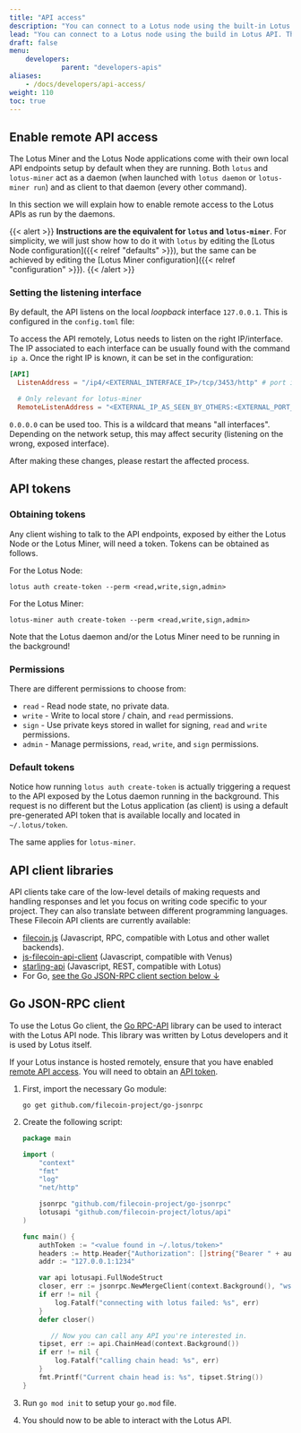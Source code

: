 ```yaml
---
title: "API access"
description: "You can connect to a Lotus node using the built-in Lotus API. There is some preparation you need to do first on the node that you want to connect to. You must also generate an API key to use in order to connect to the Lotus node."
lead: "You can connect to a Lotus node using the build in Lotus API. There is some preparation you need to do first on the node that you want to connect to. You must also generate an API key to use in order to connect to the Lotus node."
draft: false
menu:
    developers:
             parent: "developers-apis"
aliases:
    - /docs/developers/api-access/
weight: 110
toc: true
---
```


## Enable remote API access

The Lotus Miner and the Lotus Node applications come with their own local API endpoints setup by default when they are running. Both `lotus` and `lotus-miner` act as a daemon (when launched with `lotus daemon` or `lotus-miner run`) and as client to that daemon (every other command).

In this section we will explain how to enable remote access to the Lotus APIs as run by the daemons.

{{< alert >}}
**Instructions are the equivalent for `lotus` and `lotus-miner`**. For simplicity, we will just show how to do it with `lotus` by editing the [Lotus Node configuration]({{< relref "defaults" >}}), but the same can be achieved by editing the [Lotus Miner configuration]({{< relref "configuration" >}}).
{{< /alert >}}

### Setting the listening interface

By default, the API listens on the local _loopback_ interface `127.0.0.1`. This is configured in the `config.toml` file:

To access the API remotely, Lotus needs to listen on the right IP/interface. The IP associated to each interface can be usually found with the command `ip a`. Once the right IP is known, it can be set in the configuration:

```toml
[API]
  ListenAddress = "/ip4/<EXTERNAL_INTERFACE_IP>/tcp/3453/http" # port is an example

  # Only relevant for lotus-miner
  RemoteListenAddress = "<EXTERNAL_IP_AS_SEEN_BY_OTHERS:<EXTERNAL_PORT_AS_SEEN_BY_OTHERS>"
```

`0.0.0.0` can be used too. This is a wildcard that means "all interfaces". Depending on the network setup, this may affect security (listening on the wrong, exposed interface).

After making these changes, please restart the affected process.

## API tokens

### Obtaining tokens

Any client wishing to talk to the API endpoints, exposed by either the Lotus Node or the Lotus Miner, will need a token. Tokens can be obtained as follows.

For the Lotus Node:

```shell
lotus auth create-token --perm <read,write,sign,admin>
```

For the Lotus Miner:

```shell
lotus-miner auth create-token --perm <read,write,sign,admin>
```

Note that the Lotus daemon and/or the Lotus Miner need to be running in the background!

### Permissions

There are different permissions to choose from:

- `read` - Read node state, no private data.
- `write` - Write to local store / chain, and `read` permissions.
- `sign` - Use private keys stored in wallet for signing, `read` and `write` permissions.
- `admin` - Manage permissions, `read`, `write`, and `sign` permissions.

### Default tokens

Notice how running `lotus auth create-token` is actually triggering a request to the API exposed by the Lotus daemon running in the background. This request is no different but the Lotus application (as client) is using a default pre-generated API token that is available locally and located in `~/.lotus/token`.

The same applies for `lotus-miner`.

## API client libraries

API clients take care of the low-level details of making requests and handling responses and let you focus on writing code specific to your project. They can also translate between different programming languages. These Filecoin API clients are currently available:

- [filecoin.js](https://github.com/filecoin-shipyard/filecoin.js) (Javascript, RPC, compatible with Lotus and other wallet backends).
- [js-filecoin-api-client](https://github.com/filecoin-shipyard/js-filecoin-api-client) (Javascript, compatible with Venus)
- [starling-api](https://github.com/smalldata-industries/starling-api) (Javascript, REST, compatible with Lotus)
- For Go, [see the Go JSON-RPC client section below ↓](#go-json-rpc-client)

## Go JSON-RPC client

To use the Lotus Go client, the [Go RPC-API](https://github.com/filecoin-project/go-jsonrpc) library can be used to interact with the Lotus API node. This library was written by Lotus developers and it is used by Lotus itself.

If your Lotus instance is hosted remotely, ensure that you have enabled [remote API access](#enable-remote-api-access). You will need to obtain an [API token](#api-tokens).

1. First, import the necessary Go module:

    ```shell
    go get github.com/filecoin-project/go-jsonrpc
    ```

1. Create the following script:

    ```go
    package main

    import (
        "context"
        "fmt"
        "log"
        "net/http"

        jsonrpc "github.com/filecoin-project/go-jsonrpc"
        lotusapi "github.com/filecoin-project/lotus/api"
    )

    func main() {
        authToken := "<value found in ~/.lotus/token>"
        headers := http.Header{"Authorization": []string{"Bearer " + authToken}}
        addr := "127.0.0.1:1234"

        var api lotusapi.FullNodeStruct
        closer, err := jsonrpc.NewMergeClient(context.Background(), "ws://"+addr+"/rpc/v0", "Filecoin", []interface{}{&api.Internal, &api.CommonStruct.Internal}, headers)
        if err != nil {
            log.Fatalf("connecting with lotus failed: %s", err)
        }
        defer closer()

           // Now you can call any API you're interested in.
        tipset, err := api.ChainHead(context.Background())
        if err != nil {
            log.Fatalf("calling chain head: %s", err)
        }
        fmt.Printf("Current chain head is: %s", tipset.String())
    }
    ```

1. Run `go mod init` to setup your `go.mod` file.
1. You should now to be able to interact with the Lotus API.
